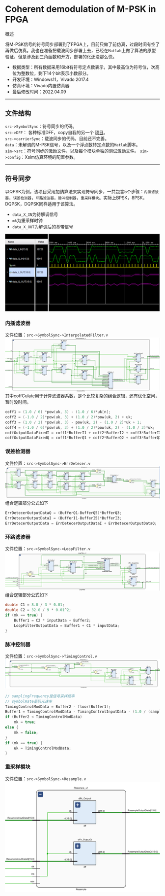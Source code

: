 # Coherent demodulation of M-PSK in FPGA
概述

将M-PSK信号的符号同步部署到了FPGA上，目前只做了前仿真，过段时间有空了再做后仿真。我也在准备把载波同步部署上去，已经在`Matlab`上做了算法的原型验证，但是涉及到三角函数和开方，部署的化还没那么快。  
- 数据类型：所有数据采用16bit有符号定点数表示，其中最高位为符号位，次高位为整数位，剩下14个bit表示小数部分。
- 开发环境：Windows11，Vivado 2017.4
- 仿真环境：Vivado内置仿真器
- 最后修改时间：2022.04.09

---

## 文件结构
`src->SymbolSync`：符号同步的代码。  
`src->DFF`：  各种标准DFF，copy自我的另一个 [项目](https://github.com/WeChatTeam/StandardDFF.git)。  
`src->carrierSync`：载波同步的代码，目前还不完善。  
`data`：未解调的M-PSK信号，以及一个浮点数转定点数的`Matlab`脚本。  
`sim->src`：符号同步的激励文件，以及每个模块单独的测试激励文件。
`sim->config`：Xsim仿真环境的配置参数。

---

## 符号同步
以QPSK为例，该项目采用加纳算法来实现符号同步，一共包含5个步骤：`内插滤波器`，`误差检测器`，`环路滤波器`，`脉冲控制器`，`重采样模块`。实际上BPSK，8PSK，DQPSK，DQPSK同样适用于该算法。  
- `data_X_IN`为待解调信号
- `mk`为重采样时钟
- `data_X_OUT`为解调后的基带信号  

![image](image/result.png)  
### 内插滤波器
文件位置：`src->SymbolSync->InterpolatedFilter.v`  
![image](image/IF.png)  
其中coffCulate用于计算滤波器系数，是个比较复杂的组合逻辑，还有优化空间，暂时没时间。
```C
coff1 = (1.0 / 6) *pow(uk, 3) - (1.0 / 6)*uk[n];
coff2 = (-1.0 / 2)*pow(uk, 3) + (1.0 / 2)*pow(uk, 2) + uk;
coff3 = (1.0 / 2) *pow(uk, 3) - pow(uk, 2) - (1.0 / 2)*uk + 1;
coff4 = (-1.0 / 6)*pow(uk, 3) + (1.0 / 2)*pow(uk, 2) - (1.0 / 3)*uk;
coffOutputDataFixedI = coff1*BufferI1 + coff2*BufferI2 + coff3*BufferI3 + coff4*BufferI4;
coffOutputDataFixedQ = coff1*BufferQ1 + coff2*BufferQ2 + coff3*BufferQ3 + coff4*BufferQ4;
```
### 误差检测器
文件位置：`src->SymbolSync->ErrDetecer.v`  
![image](image/ED.png)  
组合逻辑部分公式如下
```C
ErrDetecerOutputDataQ = (BufferQ1-BufferQ5)*BufferQ3;
ErrDetecerOutputDataI = (BufferI1-BufferI5)*BufferI3;
ErrDetecerOutputData = ErrDetecerOutputDataI + ErrDetecerOutputDataQ;
```
### 环路滤波器
文件位置：`src->SymbolSync->LoopFilter.v` 
![image](image/LF.png)  
组合逻辑部分公式如下
```C
double C1 = 8.0 / 3 * 0.01;
double C2 = 32.0 / 9 * 0.01^2;
if (mk == true) {
    Buffer1 = C2 * inputData + Buffer2;
    LoopFilterOutputData = Buffer1 + C1 * inputData;
}
```
### 脉冲控制器
文件位置：`src->SymbolSync->TimingControl.v` 
![image](image/TC.png)  
```c
// samplingFrequency是信号采样频率
// symbolRate是码元速率
TimingControlModData = Buffer2 - floor(Buffer1);
Buffer1 = TimingControlModData - TimingControlInputData - (1.0 / (samplingFrequency / symbolRate));
if (Buffer2 < TimingControlModData)
    mk = true;
else {
    mk = false;
}
if (mk == true) {
    uk = TimingControlModData;
}		
```
### 重采样模块
文件位置：`src->SymbolSync->Resample.v` 
![image](image/RS.png)  